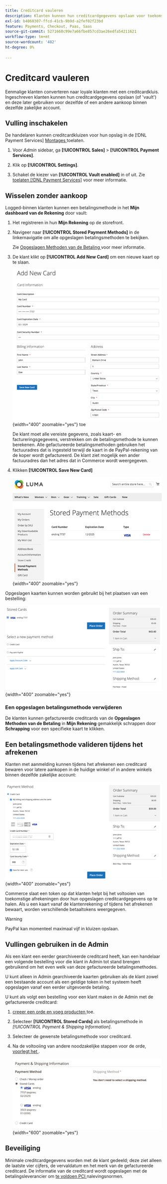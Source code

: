 ```yaml
---
title: Creditcard vauleren
description: Klanten kunnen hun creditcardgegevens opslaan voor toekomstige aankopen.
exl-id: b4060307-ffcd-41cb-9b9d-a2fef02f23bd
feature: Payments, Checkout, Paas, Saas
source-git-commit: 5271668c99e7a66fbe857cd3ae26edfa54211621
workflow-type: tm+mt
source-wordcount: '482'
ht-degree: 0%

---
```


# Creditcard vauleren

Eenmalige klanten converteren naar loyale klanten met een creditcardkluis. Ingeschreven klanten kunnen hun creditcardgegevens opslaan (of &#39;vault&#39;) en deze later gebruiken voor dezelfde of een andere aankoop binnen dezelfde zakelijke account.

## Vulling inschakelen

De handelaren kunnen creditcardkluizen voor hun opslag in de [!DNL Payment Services] [ Montages ](settings.md#card-vaulting) toelaten.

1. Voor _Admin_ sidebar, ga **[!UICONTROL Sales]** > **[!UICONTROL Payment Services]**.

1. Klik op **[!UICONTROL Settings]**.

1. Schakel de kiezer van **[!UICONTROL Vault enabled]** in of uit. Zie [ toelaten  [!DNL Payment Services]](settings.md#enable-payment-services) voor meer informatie.

## Wisselen zonder aankoop

Logged-binnen klanten kunnen een betalingsmethode in het **Mijn dashboard van de Rekening** door vault:

1. Het registreren in hun **Mijn Rekening** op de storefront.

1. Navigeer naar **[!UICONTROL Stored Payment Methods]** in de linkernavigatie om alle opgeslagen betalingsmethoden te bekijken.

   Zie [ Opgeslagen Methoden van de Betaling ](https://experienceleague.adobe.com/nl/docs/commerce-admin/stores-sales/payments/stored-payment-methods) voor meer informatie.

1. De klant klikt op **[!UICONTROL Add New Card]** om een nieuwe kaart op te slaan.

   ![ voeg Nieuwe Kaart ](assets/add-new-card.png){width="400" zoomable="yes"} toe

   De klant moet alle vereiste gegevens, zoals kaart- en factureringsgegevens, verstrekken om de betalingsmethode te kunnen berekenen.
Alle gefactureerde betalingsmethoden gebruiken het factuuradres dat is ingesteld terwijl de kaart in de PayPal-rekening van de koper wordt gefactureerd. De klant ziet mogelijk een ander factuuradres dan het adres dat in Commerce wordt weergegeven.

1. Klikken **[!UICONTROL Save New Card]**

   ![ Opgeslagen Methoden van de Betaling in Mijn Rekening ](assets/stored-payment-methods.png){width="400" zoomable="yes"}

Opgeslagen kaarten kunnen worden gebruikt bij het plaatsen van een bestelling:

![ Opgeslagen geloofsbrieven van het Gebruik voor toekomstige aankoop ](assets/use-stored-card.png){width="400" zoomable="yes"}

### Een opgeslagen betalingsmethode verwijderen

De klanten kunnen gefactureerde creditcards van de **Opgeslagen Methoden van de Betaling** in **Mijn Rekening** gemakkelijk schrappen door **Schrapping** voor een specifieke kaart te klikken.

## Een betalingsmethode valideren tijdens het afrekenen

Klanten met aanmelding kunnen tijdens het afrekenen een creditcard bewaren voor latere aankopen in de huidige winkel of in andere winkels binnen dezelfde zakelijke account:

![ Uitgebreide hun creditcard voor later gebruik ](assets/save-card-for-later.png){width="400" zoomable="yes"}

Commerce slaat een token op dat klanten helpt bij het voltooien van toekomstige afrekeningen door hun opgeslagen creditcardgegevens op te halen. Als u een kaart vanaf de klantenrekening of tijdens het afrekenen bewaart, worden verschillende betaaltokens weergegeven.

>[!WARNING]
>
> PayPal kan momenteel maximaal vijf in kluizen opslaan.

## Vullingen gebruiken in de Admin

Als een klant een eerder gearchiveerde creditcard heeft, kan een handelaar een volgende bestelling voor die klant in Admin tot stand brengen gebruikend om het even welk van deze gefactureerde betalingsmethodes.

U kunt alleen in Admin gearchiveerde kaarten gebruiken als de klant zowel een bestaande account als een geldige token in het systeem heeft opgeslagen vanaf een eerder uitgevoerde betaling.

U kunt als volgt een bestelling voor een klant maken in de Admin met de gefactureerde creditcard:

1. [ creeer een orde en voeg producten ](https://experienceleague.adobe.com/docs/commerce-admin/stores-sales/point-of-purchase/assist/customer-account-create-order.html?lang=nl-NL) toe.
1. Selecteer **[!UICONTROL Stored Cards]** als betalingsmethode in _[!UICONTROL Payment & Shipping Information]_.
1. Selecteer de gewenste betalingsmethode voor creditcard.
1. Na de voltooiing van andere noodzakelijke stappen voor de orde, [ voorlegt het ](https://experienceleague.adobe.com/docs/commerce-admin/stores-sales/point-of-purchase/assist/customer-account-create-order.html?lang=nl-NL#step-3%3A-submit-the-order).

   ![ Van het gebruik in kaart gebrachte kredietkaart in Admin voor klant ](assets/admin-vaultedcard.png){width="600" zoomable="yes"}

## Beveiliging

Minimale creditcardgegevens worden met de klant gedeeld; deze ziet alleen de laatste vier cijfers, de vervaldatum en het merk van de gefactureerde creditcard. De informatie van de creditcard wordt opgeslagen met de betalingsleverancier om [ te voldoen PCI ](security.md#PCI-compliance) nalevingsnormen.
